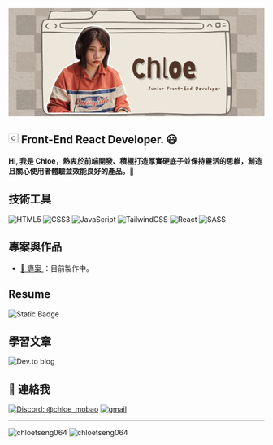 ![image](https://github.com/ChloeTseng064/ChloeTseng064/blob/main/image/Chloef2e%201.png)

<img src="https://github.com/ChloeTseng064/ChloeTseng064/blob/main/image/Chloe-min_wbg.jpg" alt="logo-min" width="20" height="20" > Front-End React Developer. 😃
---
#### Hi, 我是 Chloe，熱衷於前端開發、積極打造厚實硬底子並保持靈活的思維，創造且關心使用者體驗並效能良好的產品。👋 <br>

技術工具
---
![HTML5](https://img.shields.io/badge/html5-%23E34F26.svg?style=for-the-badge&logo=html5&logoColor=white)
![CSS3](https://img.shields.io/badge/css3-%231572B6.svg?style=for-the-badge&logo=css3&logoColor=white)
![JavaScript](https://img.shields.io/badge/javascript-%23323330.svg?style=for-the-badge&logo=javascript&logoColor=%23F7DF1E)
![TailwindCSS](https://img.shields.io/badge/tailwindcss-%2338B2AC.svg?style=for-the-badge&logo=tailwind-css&logoColor=white)
![React](https://img.shields.io/badge/react-%2320232a.svg?style=for-the-badge&logo=react&logoColor=%2361DAFB)
![SASS](https://img.shields.io/badge/SASS-hotpink.svg?style=for-the-badge&logo=SASS&logoColor=white)


專案與作品
---
* <a href="#">🌱 專案 </a>：目前製作中。


Resume
---
<img alt="Static Badge" src="https://img.shields.io/badge/DOWNLOAD-8A2BE2">


學習文章
---
![Dev.to blog](https://img.shields.io/badge/dev.to-0A0A0A?style=for-the-badge&logo=dev.to&logoColor=white)



💬 連絡我
---
<a href="discordapp.com/users/1218426159423819809"><img src="https://img.shields.io/badge/%40chloe_mobao-Discord-8A2BE2" alt="Discord: @chloe_mobao"></a>
<a href="mailto:Chloe.tseng1026@gmail.com"><img src="https://img.shields.io/badge/Gmail-D14836?style=for-the-badge&logo=gmail&logoColor=white" alt="gmail" ></a>

---
<img align="top" src="https://github-readme-stats.vercel.app/api?username=chloetseng064&show_icons=true&theme=dark&title_color=d1d5ea&text_color=fcfcfc&border=true&locale=en" alt="chloetseng064" /> <img align="top" src="https://github-readme-stats.vercel.app/api/top-langs?username=chloetseng064&show_icons=true&locale=en&layout=compact&theme=dark" alt="chloetseng064" />

<!--
**ChloeTseng064/ChloeTseng064** is a ✨ _special_ ✨ repository because its `README.md` (this file) appears on your GitHub profile.

Here are some ideas to get you started:

- 🔭 I’m currently working on ...
- 🌱 I’m currently learning ...
- 👯 I’m looking to collaborate on ...
- 🤔 I’m looking for help with ...
- 💬 Ask me about ...
- 📫 How to reach me: ...
- 😄 Pronouns: ...
- ⚡ Fun fact: ...
-->
